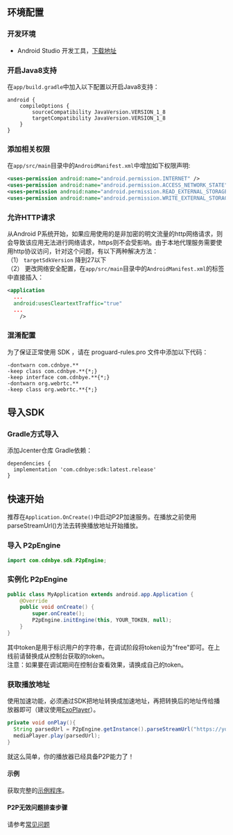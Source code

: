 
## 环境配置
### 开发环境

- Android Studio 开发工具，[下载地址](http://developer.android.com/intl/zh-cn/sdk/index.html)

### 开启Java8支持
在`app/build.gradle`中加入以下配置以开启Java8支持：
```
android {
    compileOptions {
        sourceCompatibility JavaVersion.VERSION_1_8
        targetCompatibility JavaVersion.VERSION_1_8
    }
}
```

### 添加相关权限
在`app/src/main`目录中的`AndroidManifest.xml`中增加如下权限声明:
```xml
<uses-permission android:name="android.permission.INTERNET" />
<uses-permission android:name="android.permission.ACCESS_NETWORK_STATE" />
<uses-permission android:name="android.permission.READ_EXTERNAL_STORAGE" />
<uses-permission android:name="android.permission.WRITE_EXTERNAL_STORAGE" />
```

### 允许HTTP请求
从Android P系统开始，如果应用使用的是非加密的明文流量的http网络请求，则会导致该应用无法进行网络请求，https则不会受影响。由于本地代理服务需要使用http协议访问，针对这个问题，有以下两种解决方法：
<br>
（1） `targetSdkVersion` 降到27以下
<br>
（2） 更改网络安全配置，在`app/src/main`目录中的`AndroidManifest.xml`的<application>标签中直接插入：
```xml
<application
  ...
  android:usesCleartextTraffic="true"
  ...
    />
```

### 混淆配置
为了保证正常使用 SDK ，请在 proguard-rules.pro 文件中添加以下代码：
```
-dontwarn com.cdnbye.**
-keep class com.cdnbye.**{*;}
-keep interface com.cdnbye.**{*;}
-dontwarn org.webrtc.**
-keep class org.webrtc.**{*;}
```

## 导入SDK
### Gradle方式导入
添加Jcenter仓库 Gradle依赖：
```
dependencies {
  implementation 'com.cdnbye:sdk:latest.release'
}
```
<!--
### 手动导入
##### 下载 SDK
下载最新版本的[安卓SDK](https://cdnbye.oss-cn-beijing.aliyuncs.com/android_sdk/cdnbye-0.8.0.jar)，并拷贝到工程的`libs`目录下。

##### 修改 build.gradle
双击打开您的工程目录下的`app/build.gradle`，添加如下依赖：
```
dependencies {
    implementation 'org.webrtc:google-webrtc:1.0.28513'
    implementation 'com.alibaba:fastjson:1.2.58'
    implementation 'org.java-websocket:Java-WebSocket:1.4.0'
    implementation 'com.orhanobut:logger:2.2.0'
    implementation 'com.squareup.okhttp3:okhttp:3.12.0'
    implementation fileTree(include: ['*.jar'], dir: 'libs')
}
```
-->
## 快速开始
推荐在`Application.OnCreate()`中启动P2P加速服务。在播放之前使用parseStreamUrl()方法去转换播放地址开始播放。
### 导入 P2pEngine
```java
import com.cdnbye.sdk.P2pEngine;
```

### 实例化 P2pEngine
```java
public class MyApplication extends android.app.Application {
    @Override
    public void onCreate() {
        super.onCreate();
        P2pEngine.initEngine(this, YOUR_TOKEN, null);
    }
}
```
其中token是用于标识用户的字符串，在调试阶段将token设为"free"即可。在上线前请替换成从控制台获取的token。
<br>注意：如果要在调试期间在控制台查看效果，请换成自己的token。

### 获取播放地址
使用加速功能，必须通过SDK把地址转换成加速地址，再把转换后的地址传给播放器即可（建议使用[ExoPlayer](https://github.com/google/ExoPlayer)）。
```java
private void onPlay(){
  String parsedUrl = P2pEngine.getInstance().parseStreamUrl("https://your_stream.m3u8");
  mediaPlayer.play(parsedUrl);
}
```
就这么简单，你的播放器已经具备P2P能力了！

#### 示例
获取完整的[示例程序](https://github.com/cdnbye/android-p2p-engine)。

#### P2P无效问题排查步骤
请参考[常见问题](/FAQ?id=客户端sdk-p2p无效问题排查步骤)
